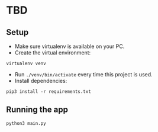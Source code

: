 # TBD

## Setup

- Make sure virtualenv is available on your PC.
- Create the virtual environment:

```
virtualenv venv
```

- Run `./venv/bin/activate` every time this project is used.
- Install dependencies:

```
pip3 install -r requirements.txt
```

## Running the app

```
python3 main.py
```
